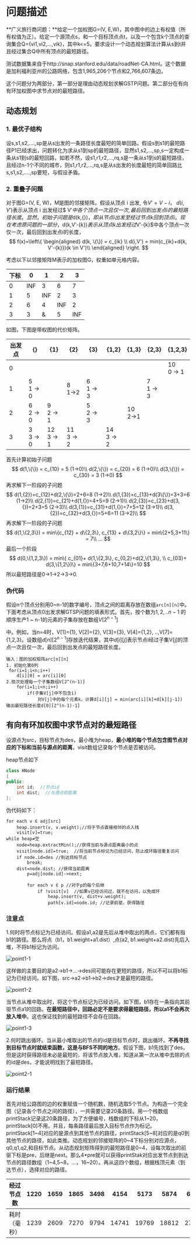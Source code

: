 # 问题描述

**广义旅行商问题：**给定一个加权图G=(V, E,W)，其中图中的边上有权值（所有权值为正）。给定一个源顶点s，和一个目标顶点点t，以及一个包含k个顶点的查询集合Q={vi1,vi2,…,vik}，其中k<=5。要求设计一个动态规划算法计算从s到t并且经过集合Q中所有顶点的最短路径。

测试数据集来自于http://snap.stanford.edu/data/roadNet-CA.html。这个数据是加利福利亚州的公路网络，包含1,965,206个节点和2,766,607条边。

这个问题分为两部分，第一部分是理由动态规划求解GSTP问题。第二部分在有向有环加权图中求节点对的最短路径。

## 动态规划

### 1. 最优子结构

设s,s1,s2,….,sp是从s出发的一条路径长度最短的简单回路。假设s到s1的最短路径P1已经求出，问题转化为求从s1到sp的最短路径，显然s1,s2,…,sp,s一定构成一条从s1到s的最短回路，如若不然，设s1,r1,r2,…,rq,s是一条从s1到s的最短路径，且经过n-1个不同的城市，则s1,r1,r2,…,rq,s是从s出发的长度最短的简单回路比s,s1,s2,….,sp要短，与假设矛盾。

### 2. 重叠子问题

对于图G=(V, E, W)，M是图的邻接矩阵。假设从顶点 i 出发, 令$V′= V - { i}$， $d( i, V′ )$表示从顶点 i 出发经过$ V′$中各个顶点一次且仅一次, 最后回到出发点 i 的最短路径长度。显然，初始子问题是$d(k,\{\})$，即从节点i出发至经过节点k回到顶点i。现在考虑原问题的一部分，$d(k,V’-{k})$表示从顶点k出发经过$V’-{k}$中各个顶点一次仅一次，最后回到出发点i的长度，
$$
f(x)=\left\{
\begin{aligned}
d(k, \{\}) = c_{ik} \\
d(i,V') = min(c_{ik}+d{k, V'-{k}})(k \in V')\\
\end{aligned}
\right.
$$




考虑以下以邻接矩阵M表示的加权图G，权重如单元格内容。

| 下标 | 0    | 1    | 2    | 3    |
| ---- | ---- | ---- | ---- | ---- |
| 0    | INF  | 3    | 6    | 7    |
| 1    | 5    | INF  | 2    | 3    |
| 2    | 6    | 4    | INF  | 2    |
| 3    | 3    | &    | 5    | INF  |

如图，下图是带权图的代价矩阵。

| 出发点 | {}            | {1}            | {2}            | {3}           | {1,2}          | {1,3}        | {2,3}         | {1,2,3}        |
| ------ | ------------- | -------------- | -------------- | ------------- | -------------- | ------------ | ------------- | -------------- |
| 0      |               |                |                |               |                |              |               | 10<br />0 -> 1 |
| 1      | 5<br />1 -> 0 |                | 8<br />1->2    | 6<br />1 -> 3 |                |              | 7<br />1 -> 3 |                |
| 2      | 6<br />2 -> 0 | 9<br />2 -> 1  |                | 5<br />2 -> 3 |                | 10<br />2->1 |               |                |
| 3      | 3<br />3 -> 0 | 12<br />3 -> 1 | 11<br />3 -> 2 |               | 14<br />3 -> 2 |              |               |                |

首先计算初始子问题
$$
d(1,\{\}) = c_{10} = 5 (1->0)\\
d(2,\{\}) = c_{20} = 6 (1->0)\\
d(3,\{\}) = c_{30} = 3 (1->0)
$$
再求解下一阶段的子问题
$$
d(1,{2})=c_{12}+d(2,\{\})=2+6=8   (1->2)\\
d(1,{3})=c_{13}+d(3\{\})=3+3=6   (1->2)\\
d(2,{1})=c_{21}+d(1,{})=4+5=9   (2->1)\\
d(2,{3})=c_{23}+d(3,{})=2+3=5   (2->3)\\
d(3,{1})=c_{31}+d(1,{})=7+5=12   (3->1)\\
d(3,{2})=c_{32}+d(3,{})=5+6=11   (3->2)\\
$$
再求解下一阶段的子问题
$$
d(1,\{2,3\}) = min\{c_{12} + d\{2,3\}, c_{13} + d\{3,2\}\} = min\{2+5,3+11\} = 7\\
...
$$
最后一个阶段
$$
d(0,\{1,2,3\}) = min\{ c_{01}+ d(1,\{2,3\}, c_{0,2}+d(2,\{1,3\}, \\
c_{03}+ d(3,\{1,2\})\} = min\{3+7,6+10,7+14\}=10 
$$
所以最短路径是0->1->2->3->0.

### 伪代码

假设n个顶点分别用0~n-1的数字编号，顶点之间的距离存放在数组`arc[n][n]`中。下面考虑从顶点0出发求解GTSP问题的填表形式。首先，按个数为$1,2,..n-1$ 的顺序生产1 ~ n-1的元素的子集存放在数组$V[2^{n-1}]$

中。例如，当n=4时，V[1]={1},  V[2]={2}, V[3]={3}, V[4]={1,2}, ..,V[7]={1,2,3}。设数组$d[n][2^{n-1}]$存放迭代结果，其中$d[i][j]$表示节点i经过子集V[j]的顶点一次且仅一次，最后回到出发点的最短路径长度。

```
输入：图的加权矩阵arc[n][n]
1. 初始化第0列
 for(i=1;i<n;i++)
 	d[i][0] = arc[i][0]
2.依次处理每一个子集数组V[2^(n-1)]
	for(i=1;i<n;i++)
		if(子集V[j]中不包含i)
			对V[j]中的每个元素k，计算d[i][j] = min(arc[i][k]+d[k][j-1])
输出最短路径长度d[0][2^(n-1)-1]
```



## 有向有环加权图中求节点对的最短路径

设源点为src，目标节点为des，最小堆为heap，**最小堆的每个节点包含图节点对应的下标和当前与源点的距离**，visit数组记录每个节点是否被访问。

heap节点如下

```cpp
class HNode
{
public:
	int id;  //节点id
	int dist;  //与源点的距离
};
```

伪代码如下：

```
for each v ∈ adj[src]
	heap.insert(v, v.weight);//将于节点直接相邻的点入栈
	visit[v]=true;
while heap≠空
	node=heap.extractMin();//获得当前与源点距离最小的点
	visit[node.id]=true;  //将当前节点标记为已经访问，防止成环路径重复访问
	if node.id=des //到达目标节点
		break;
	dist=node.dist; //获得当前距离
		p=adj[node.id]->next;
		
		for each v ∈ p //对于p的每个后继
			if !visit[v]  //如果v已经访问过，就不在访问，以免成环
				heap.insert(v, dist+v.weight);
				path[v.id]=node.id; //记录前驱，获得路径

```

### 注意点

1.何时将节点标记为已经访问。假设a1,a2是先后从堆中取出的两点，它们都有指b1的路径。那么将点（b1，b1.weight+a1.dist）,点(a2, b1.weight+a2.dist)先后入堆，不将b1标记为访问。

![point1-1](point1-1.png)

这样做的主要目的是a2->b1->…->des间可能存在更短的路径，所以不可以将b1标记为已经访问。如下图，src->a2->b1->b2->des才是最短的路径。

![point1-2](point1-2.png)

当节点从堆中取出时，将这个节点标记为已经访问。如下图，b1存在一条指向其前驱节点a1的回路。**在最短路径中，回路必定不是要求得最短路径，所以a1不会再次放入堆中**。这也保证找到的最短路径不会存在回路。

![point1-3](/Users/lyaopei/Workspace/Github/dynamic-programming-solving-GTSP/explanation/point1-3.png)

2.何时跳出循环。当从最小堆取出的节点的id是目标节点时，跳出循环。**不再寻找到目标节点时就结束函数，这是与BFS不同的地方**。假设下图，b1先找到了des，但是这时获得路径未必是最短的，将该节点放入堆，知道从第一次从堆中去除的点的id是des，才能说明找到了最短路径。

![point2-1](point2-1.png)



### 运行结果

首先对给公路图的边的权重赋值一个随机数，随机选取5个节点。为构造一个完全图（记录各个节点之间的路径），一共需要记录20条路径。用一个栈数组printStack记录这20条路径，为了方便编号，栈数组的下标从1~20，printStack[0]不用。并且，每条路径最后放入目标节点作为标记。printStack[1~4]对应的是源点到其他节点的路径，printStack[5~8]对应的是q0到其他节点的路径，如此类推。动态规划的邻接矩阵的0~4下标分别对应源点，q0,q1,q2,和目标节点。从动态规划矩阵得到的最短路径是0~4，设每次取出的前驱下标是pre，后继是next。那么4*pre就可以获得printStak对应出发节点到到达节点的路径数组（1~4,5~8，…，16~20）。再从这四个数组，根据栈顶元素（到达节点），选择对应的路径。

| 经过节点数   | 1220 | 1659 | 1865 | 3498 | 4154  | 5173  | 5874  | 6286  |
| ------------ | ---- | ---- | ---- | ---- | ----- | ----- | ----- | ----- |
| 耗时（毫秒） | 1239 | 2609 | 7270 | 9794 | 14741 | 19769 | 18812 | 27422 |